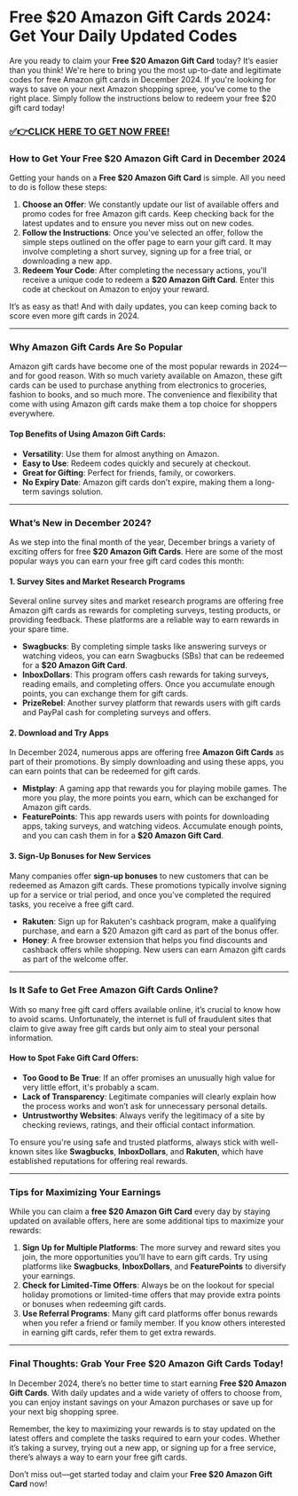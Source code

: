 # Free $20 Amazon Gift Cards 2024: Get Your Daily Updated Codes

Are you ready to claim your **Free $20 Amazon Gift Card** today? It’s easier than you think! We're here to bring you the most up-to-date and legitimate codes for free Amazon gift cards in December 2024. If you're looking for ways to save on your next Amazon shopping spree, you’ve come to the right place. Simply follow the instructions below to redeem your free $20 gift card today!

### [✅👉CLICK HERE TO GET NOW FREE!](https://freeforyou.xyz/amazon/go/codes/)

### **How to Get Your Free $20 Amazon Gift Card in December 2024**

Getting your hands on a **Free $20 Amazon Gift Card** is simple. All you need to do is follow these steps:

1. **Choose an Offer**: We constantly update our list of available offers and promo codes for free Amazon gift cards. Keep checking back for the latest updates and to ensure you never miss out on new codes.
2. **Follow the Instructions**: Once you've selected an offer, follow the simple steps outlined on the offer page to earn your gift card. It may involve completing a short survey, signing up for a free trial, or downloading a new app.
3. **Redeem Your Code**: After completing the necessary actions, you'll receive a unique code to redeem a **$20 Amazon Gift Card**. Enter this code at checkout on Amazon to enjoy your reward.

It’s as easy as that! And with daily updates, you can keep coming back to score even more gift cards in 2024.

---

### **Why Amazon Gift Cards Are So Popular**

Amazon gift cards have become one of the most popular rewards in 2024—and for good reason. With so much variety available on Amazon, these gift cards can be used to purchase anything from electronics to groceries, fashion to books, and so much more. The convenience and flexibility that come with using Amazon gift cards make them a top choice for shoppers everywhere.

#### **Top Benefits of Using Amazon Gift Cards:**

- **Versatility**: Use them for almost anything on Amazon.
- **Easy to Use**: Redeem codes quickly and securely at checkout.
- **Great for Gifting**: Perfect for friends, family, or coworkers.
- **No Expiry Date**: Amazon gift cards don’t expire, making them a long-term savings solution.

---

### **What’s New in December 2024?**

As we step into the final month of the year, December brings a variety of exciting offers for free **$20 Amazon Gift Cards**. Here are some of the most popular ways you can earn your free gift card codes this month:

#### 1. **Survey Sites and Market Research Programs**
Several online survey sites and market research programs are offering free Amazon gift cards as rewards for completing surveys, testing products, or providing feedback. These platforms are a reliable way to earn rewards in your spare time.

- **Swagbucks**: By completing simple tasks like answering surveys or watching videos, you can earn Swagbucks (SBs) that can be redeemed for a **$20 Amazon Gift Card**.
- **InboxDollars**: This program offers cash rewards for taking surveys, reading emails, and completing offers. Once you accumulate enough points, you can exchange them for gift cards.
- **PrizeRebel**: Another survey platform that rewards users with gift cards and PayPal cash for completing surveys and offers.

#### 2. **Download and Try Apps**
In December 2024, numerous apps are offering free **Amazon Gift Cards** as part of their promotions. By simply downloading and using these apps, you can earn points that can be redeemed for gift cards.

- **Mistplay**: A gaming app that rewards you for playing mobile games. The more you play, the more points you earn, which can be exchanged for Amazon gift cards.
- **FeaturePoints**: This app rewards users with points for downloading apps, taking surveys, and watching videos. Accumulate enough points, and you can cash them in for a **$20 Amazon Gift Card**.

#### 3. **Sign-Up Bonuses for New Services**
Many companies offer **sign-up bonuses** to new customers that can be redeemed as Amazon gift cards. These promotions typically involve signing up for a service or trial period, and once you've completed the required tasks, you receive a free gift card.

- **Rakuten**: Sign up for Rakuten's cashback program, make a qualifying purchase, and earn a $20 Amazon gift card as part of the bonus offer.
- **Honey**: A free browser extension that helps you find discounts and cashback offers while shopping. New users can earn Amazon gift cards as part of the welcome offer.

---

### **Is It Safe to Get Free Amazon Gift Cards Online?**

With so many free gift card offers available online, it’s crucial to know how to avoid scams. Unfortunately, the internet is full of fraudulent sites that claim to give away free gift cards but only aim to steal your personal information.

#### **How to Spot Fake Gift Card Offers:**

- **Too Good to Be True**: If an offer promises an unusually high value for very little effort, it's probably a scam.
- **Lack of Transparency**: Legitimate companies will clearly explain how the process works and won’t ask for unnecessary personal details.
- **Untrustworthy Websites**: Always verify the legitimacy of a site by checking reviews, ratings, and their official contact information.

To ensure you're using safe and trusted platforms, always stick with well-known sites like **Swagbucks**, **InboxDollars**, and **Rakuten**, which have established reputations for offering real rewards.

---

### **Tips for Maximizing Your Earnings**

While you can claim a **free $20 Amazon Gift Card** every day by staying updated on available offers, here are some additional tips to maximize your rewards:

1. **Sign Up for Multiple Platforms**: The more survey and reward sites you join, the more opportunities you’ll have to earn gift cards. Try using platforms like **Swagbucks**, **InboxDollars**, and **FeaturePoints** to diversify your earnings.
2. **Check for Limited-Time Offers**: Always be on the lookout for special holiday promotions or limited-time offers that may provide extra points or bonuses when redeeming gift cards.
3. **Use Referral Programs**: Many gift card platforms offer bonus rewards when you refer a friend or family member. If you know others interested in earning gift cards, refer them to get extra rewards.

---

### **Final Thoughts: Grab Your Free $20 Amazon Gift Cards Today!**

In December 2024, there’s no better time to start earning **Free $20 Amazon Gift Cards**. With daily updates and a wide variety of offers to choose from, you can enjoy instant savings on your Amazon purchases or save up for your next big shopping spree.

Remember, the key to maximizing your rewards is to stay updated on the latest offers and complete the tasks required to earn your codes. Whether it’s taking a survey, trying out a new app, or signing up for a free service, there’s always a way to earn your free gift cards.

Don’t miss out—get started today and claim your **Free $20 Amazon Gift Card** now!

